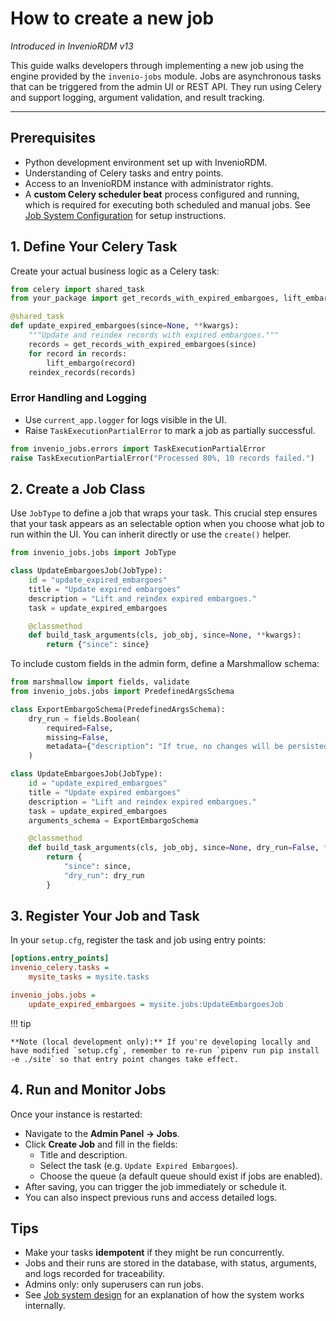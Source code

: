 # How to create a new job

_Introduced in InvenioRDM v13_

This guide walks developers through implementing a new job using the engine provided by the `invenio-jobs` module. Jobs are asynchronous tasks that can be triggered from the admin UI or REST API. They run using Celery and support logging, argument validation, and result tracking.

---

## Prerequisites

- Python development environment set up with InvenioRDM.
- Understanding of Celery tasks and entry points.
- Access to an InvenioRDM instance with administrator rights.
- A **custom Celery scheduler beat** process configured and running, which is required for executing both scheduled and manual jobs. See [Job System Configuration](../ops/jobs/configure.md) for setup instructions.

## 1. Define Your Celery Task

Create your actual business logic as a Celery task:

```python
from celery import shared_task
from your_package import get_records_with_expired_embargoes, lift_embargo, reindex_records

@shared_task
def update_expired_embargoes(since=None, **kwargs):
    """Update and reindex records with expired embargoes."""
    records = get_records_with_expired_embargoes(since)
    for record in records:
        lift_embargo(record)
    reindex_records(records)
```

### Error Handling and Logging

- Use `current_app.logger` for logs visible in the UI.
- Raise `TaskExecutionPartialError` to mark a job as partially successful.

```python
from invenio_jobs.errors import TaskExecutionPartialError
raise TaskExecutionPartialError("Processed 80%, 10 records failed.")
```

## 2. Create a Job Class

Use `JobType` to define a job that wraps your task. This crucial step ensures that your task appears as an selectable option when you choose what job to run within the UI.
You can inherit directly or use the `create()` helper.

```python
from invenio_jobs.jobs import JobType

class UpdateEmbargoesJob(JobType):
    id = "update_expired_embargoes"
    title = "Update expired embargoes"
    description = "Lift and reindex expired embargoes."
    task = update_expired_embargoes

    @classmethod
    def build_task_arguments(cls, job_obj, since=None, **kwargs):
        return {"since": since}
```

To include custom fields in the admin form, define a Marshmallow schema:

```python
from marshmallow import fields, validate
from invenio_jobs.jobs import PredefinedArgsSchema

class ExportEmbargoSchema(PredefinedArgsSchema):
    dry_run = fields.Boolean(
        required=False,
        missing=False,
        metadata={"description": "If true, no changes will be persisted."}
    )

class UpdateEmbargoesJob(JobType):
    id = "update_expired_embargoes"
    title = "Update expired embargoes"
    description = "Lift and reindex expired embargoes."
    task = update_expired_embargoes
    arguments_schema = ExportEmbargoSchema

    @classmethod
    def build_task_arguments(cls, job_obj, since=None, dry_run=False, **kwargs):
        return {
            "since": since,
            "dry_run": dry_run
        }
```

## 3. Register Your Job and Task

In your `setup.cfg`, register the task and job using entry points:

```ini
[options.entry_points]
invenio_celery.tasks =
    mysite_tasks = mysite.tasks

invenio_jobs.jobs =
    update_expired_embargoes = mysite.jobs:UpdateEmbargoesJob
```
!!! tip

    **Note (local development only):** If you're developing locally and have modified `setup.cfg`, remember to re-run `pipenv run pip install -e ./site` so that entry point changes take effect.

## 4. Run and Monitor Jobs

Once your instance is restarted:

- Navigate to the **Admin Panel → Jobs**.
- Click **Create Job** and fill in the fields:
    - Title and description.
    - Select the task (e.g. `Update Expired Embargoes`).
    - Choose the queue (a default queue should exist if jobs are enabled).
- After saving, you can trigger the job immediately or schedule it.
- You can also inspect previous runs and access detailed logs.

## Tips

- Make your tasks **idempotent** if they might be run concurrently.
- Jobs and their runs are stored in the database, with status, arguments, and logs recorded for traceability.
- Admins only: only superusers can run jobs.
- See [Job system design](../../maintenance/internals/jobs.md) for an explanation of how the system works internally.
